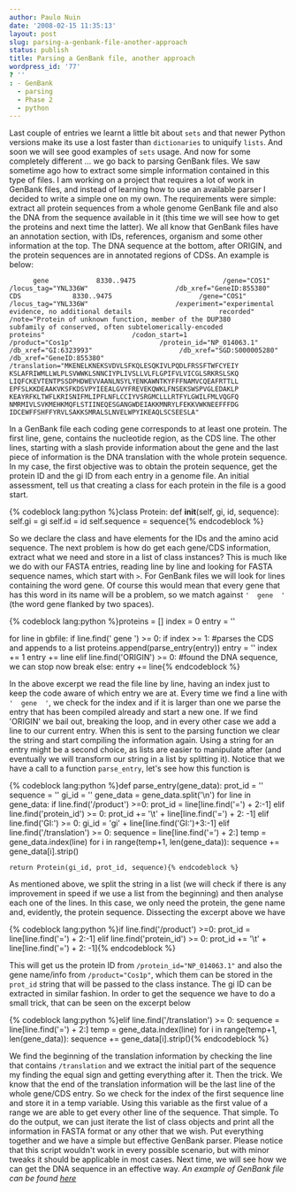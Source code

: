 ```yaml
---
author: Paulo Nuin
date: '2008-02-15 11:35:13'
layout: post
slug: parsing-a-genbank-file-another-approach
status: publish
title: Parsing a GenBank file, another approach
wordpress_id: '77'
? ''
: - GenBank
  - parsing
  - Phase 2
  - python
---
```


Last couple of entries we learnt a little bit about `sets` and that
newer Python versions make its use a lost faster than `dictionaries` to
uniquify `lists`. And soon we will see good examples of `sets` usage.
And now for some completely different ... we go back to parsing GenBank
files. We saw sometime ago how to extract some simple information
contained in this type of files. I am working on a project that requires
a lot of work in GenBank files, and instead of learning how to use an
available parser I decided to write a simple one on my own. The
requirements were simple: extract all protein sequences from a whole
genome GenBank file and also the DNA from the sequence available in it
(this time we will see how to get the proteins and next time the
latter). We all know that GenBank files have an annotation section, with
IDs, references, organism and some other information at the top. The DNA
sequence at the bottom, after ORIGIN, and the protein sequences are in
annotated regions of CDSs. An example is below:


`      gene            8330..9475                      /gene="COS1"                      /locus_tag="YNL336W"                      /db_xref="GeneID:855380"      CDS             8330..9475                      /gene="COS1"                      /locus_tag="YNL336W"                      /experiment="experimental evidence, no additional details                      recorded"                      /note="Protein of unknown function, member of the DUP380                      subfamily of conserved, often subtelomerically-encoded                      proteins"                      /codon_start=1                      /product="Cos1p"                      /protein_id="NP_014063.1"                      /db_xref="GI:6323993"                      /db_xref="SGD:S000005280"                      /db_xref="GeneID:855380"                      /translation="MKENELKNEKSVDVLSFKQLESQKIVLPQDLFRSSFTWFCYEIY                      KSLAFRIWMLLWLPLSVWWKLSNNCIYPLIVSLLVLFLGPIFVLVICGLSRKRSLSKQ                      LIQFCKEVTENTPSSDPHDWEVVAANLNSYLYENKAWNTKYFFFNAMVCQEAFRTTLL                      EPFSLKKDEAAKVKSFKDSVPYIEEALGVYFREVEKQWKLFNSEKSWSPVGLEDAKLP                      KEAYRFKLTWFLKRISNIFMLIPFLNFLCCIYVSRGMCLLLRTFYLGWILFMLVQGFQ                      NMRMIVLSVKMEHKMQFLSTIINEQESGANGWDEIAKKMNRYLFEKKVWKNEEFFFDG
IDCEWFFSHFFYRVLSAKKSMRALSLNVELWPYIKEAQLSCSEESLA"`



In a GenBank file each coding gene corresponds to at least one protein.
The first line, gene, contains the nucleotide region, as the CDS line.
The other lines, starting with a slash provide information about the
gene and the last piece of information is the DNA translation with the
whole protein sequence. In my case, the first objective was to obtain
the protein sequence, get the protein ID and the gi ID from each entry
in a genome file. An initial assessment, tell us that creating a class
for each protein in the file is a good start. 

{% codeblock lang:python %}class Protein: def __init__(self, gi, id, sequence): 
	self.gi = gi 
	self.id = id 
	self.sequence = sequence{% endcodeblock %} 

So we declare the class and have elements for the
IDs and the amino acid sequence. The next problem is how do get each
gene/CDS information, extract what we need and store in a list of class
instances? This is much like we do with our FASTA entries, reading line
by line and looking for FASTA sequence names, which start with `>`. For
GenBank files we will look for lines containing the word gene. Of course
this would mean that every gene that has this word in its name will be a
problem, so we match against `'  gene  '` (the word gene flanked by two
spaces). 

{% codeblock lang:python %}proteins = [] 
index = 0 
entry = '' 

for line in gbfile: 
	if line.find(' gene ') >= 0: 
		if index \>= 1:
		#parses the CDS and appends to a list
		proteins.append(parse_entry(entry)) 
		entry = '' 
		index += 1 
		entry += line
	elif line.find('ORIGIN') >= 0: 
		#found the DNA sequence, we can stop now 
		break 
	else: 
		entry += line{% endcodeblock %}

 In the above excerpt we read
the file line by line, having an index just to keep the code aware of
which entry we are at. Every time we find a line with `'  gene  '`, we
check for the index and if it is larger than one we parse the entry that
has been compiled already and start a new one. If we find 'ORIGIN' we
bail out, breaking the loop, and in every other case we add a line to
our current entry. When this is sent to the parsing function we clear
the string and start compiling the information again. Using a string for
an entry might be a second choice, as lists are easier to manipulate
after (and eventually we will transform our string in a list by
splitting it). Notice that we have a call to a function `parse_entry`,
let's see how this function is 

{% codeblock lang:python %}def parse_entry(gene_data): 
	prot_id = '' 
	sequence = '' 
	gi_id = ''
	gene_data = gene_data.split('\n') 
	for line in gene_data: 
	if line.find('/product') >=0: 
		prot_id = line[line.find('=') + 2:-1] 
	elif line.find('protein_id') >= 0: 
		prot_id += '\t' + line[line.find('=') + 2: -1] 
	elif line.find('GI:') >= 0: 
		gi_id = 'gi' + line[line.find('GI:')+3:-1]
	elif line.find('/translation') >= 0:
		sequence = line[line.find('=') + 2:] 
		temp = gene_data.index(line) 
		for i in range(temp+1, len(gene_data)): 
			sequence += gene_data[i].strip()

	return Protein(gi_id, prot_id, sequence){% endcodeblock %}

 As mentioned
above, we split the string in a list (we will check if there is any
improvement in speed if we use a list from the beginning) and then
analyse each one of the lines. In this case, we only need the protein,
the gene name and, evidently, the protein sequence. Dissecting the
excerpt above we have 

{% codeblock lang:python %}if line.find('/product') >=0: 
	prot_id = line[line.find('=') + 2:-1] 
elif line.find('protein_id') >= 0: 
	prot_id += '\t' + line[line.find('=') + 2: -1]{% endcodeblock %} 

This will get us the protein ID from
`/protein_id="NP_014063.1"` and also the gene name/info from
`/product="Cos1p"`, which them can be stored in the `prot_id` string
that will be passed to the class instance. The gi ID can be extracted in
similar fashion. In order to get the sequence we have to do a small
trick, that can be seen on the excerpt below

{% codeblock lang:python %}elif line.find('/translation') >= 0:
	sequence = line[line.find('=') + 2:] 
	temp = gene_data.index(line) 
	for i in range(temp+1, len(gene_data)): 
		sequence += gene_data[i].strip(){% endcodeblock %}

 We find the beginning of the
translation information by checking the line that contains
`/translation` and we extract the initial part of the sequence my
finding the equal sign and getting everything after it. Then the trick.
We know that the end of the translation information will be the last
line of the whole gene/CDS entry. So we check for the index of the first
sequence line and store it in a temp variable. Using this variable as
the first value of a range we are able to get every other line of the
sequence. That simple. To do the output, we can just iterate the list of
class objects and print all the information in FASTA format or any other
that we wish. Put everything together and we have a simple but effective
GenBank parser. Please notice that this script wouldn't work in every
possible scenario, but with minor tweaks it should be applicable in most
cases. Next time, we will see how we can get the DNA sequence in an
effective way. *An example of GenBank file can be found
[here](http://www.ncbi.nlm.nih.gov/entrez/viewer.fcgi?db=nuccore&id=117937805)*
